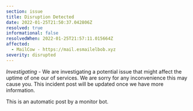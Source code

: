 ```yaml
---
section: issue
title: Disruption Detected
date: 2022-01-25T21:50:37.042806Z
resolved: true
informational: false
resolvedWhen: 2022-01-25T21:57:11.015664Z
affected:
  - MailCow - https://mail.esmailelbob.xyz
severity: disrupted
---
```

*Investigating* - We are investigating a potential issue that might affect the uptime of one our of services. We are sorry for any inconvenience this may cause you. This incident post will be updated once we have more information.

This is an automatic post by a monitor bot.
        